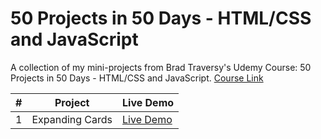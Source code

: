 # 50 Projects in 50 Days - HTML/CSS and JavaScript
 
A collection of my mini-projects from Brad Traversy's Udemy Course: 50 Projects in 50 Days - HTML/CSS and JavaScript. [Course Link](https://www.udemy.com/course/50-projects-50-days)

|  #  | Project | Live Demo |
| --- | ------- | --------- |
| 1 | Expanding Cards | [Live Demo](https://kryonics.me/50-projects-50-days-html-css-javascript/expanding-cards/) |
